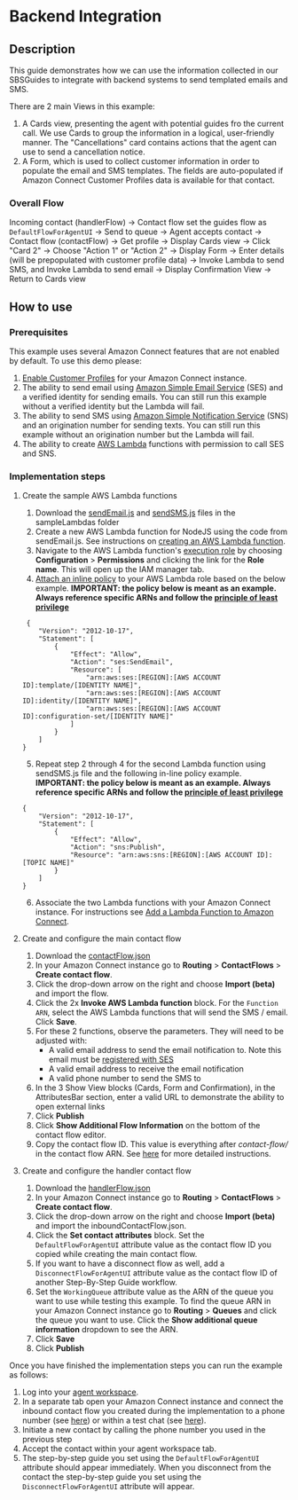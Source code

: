 # Backend Integration

## Description
This guide demonstrates how we can use the information collected in our SBSGuides to integrate with backend systems to send templated emails and SMS.

There are 2 main Views in this example:
1. A Cards view, presenting the agent with potential guides fro the current call. We use Cards to group the information in a logical, user-friendly manner. The "Cancellations" card contains actions that the agent can use to send a cancellation notice.
2. A Form, which is used to collect customer information in order to populate the email and SMS templates. The fields are auto-populated if Amazon Connect Customer Profiles data is available for that contact.

### Overall Flow
Incoming contact (handlerFlow) -> Contact flow set the guides flow as `DefaultFlowForAgentUI` -> Send to queue -> Agent accepts contact -> Contact flow (contactFlow) -> Get profile -> Display Cards view -> Click "Card 2" -> Choose "Action 1" or "Action 2" -> Display Form -> Enter details (will be prepopulated with customer profile data) -> Invoke Lambda to send SMS, and Invoke Lambda to send email -> Display Confirmation View -> Return to Cards view

## How to use

### Prerequisites
This example uses several Amazon Connect features that are not enabled by default. To use this demo please:
1. [Enable Customer Profiles](https://docs.aws.amazon.com/connect/latest/adminguide/enable-customer-profiles.html) for your Amazon Connect instance.
1. The ability to send email using [Amazon Simple Email Service](https://aws.amazon.com/ses/) (SES) and a verified identity for sending emails. You can still run this example without a verified identity but the Lambda will fail.
1. The ability to send SMS using [Amazon Simple Notification Service](https://aws.amazon.com/sns/) (SNS) and an origination number for sending texts. You can still run this example without an origination number but the Lambda will fail.
1. The ability to create [AWS Lambda](https://aws.amazon.com/lambda/) functions with permission to call SES and SNS.
### Implementation steps
1. Create the sample AWS Lambda functions
    1. Download the [sendEmail.js](./sampleLambdas/sendEmail.js) and [sendSMS.js](./sampleLambdas/sendSMS.js) files in the sampleLambdas folder
    1. Create a new AWS Lambda function for NodeJS using the code from sendEmail.js. See instructions on [creating an AWS Lambda function](https://docs.aws.amazon.com/lambda/latest/dg/lambda-nodejs.html).
    1. Navigate to the AWS Lambda function's [execution role](https://docs.aws.amazon.com/lambda/latest/dg/lambda-intro-execution-role.html) by choosing **Configuration** > **Permissions** and clicking the link for the **Role name**. This will open up the IAM manager tab.
    1. [Attach an inline policy](https://docs.aws.amazon.com/IAM/latest/UserGuide/access_policies_manage-attach-detach.html#add-policies-console) to your AWS Lambda role based on the below example. **IMPORTANT: the policy below is meant as an example. Always reference specific ARNs and follow the [principle of least privilege](https://docs.aws.amazon.com/IAM/latest/UserGuide/best-practices.html)**
    ```
     {
        "Version": "2012-10-17",
        "Statement": [
            {
                "Effect": "Allow",
                "Action": "ses:SendEmail",
                "Resource": [
                    "arn:aws:ses:[REGION]:[AWS ACCOUNT ID]:template/[IDENTITY NAME]",
                    "arn:aws:ses:[REGION]:[AWS ACCOUNT ID]:identity/[IDENTITY NAME]",
                    "arn:aws:ses:[REGION]:[AWS ACCOUNT ID]:configuration-set/[IDENTITY NAME]"
                ]
            }
        ]
    }
    ```
    5. Repeat step 2 through 4 for the second Lambda function using sendSMS.js file and the following in-line policy example. **IMPORTANT: the policy below is meant as an example. Always reference specific ARNs and follow the [principle of least privilege](https://docs.aws.amazon.com/IAM/latest/UserGuide/best-practices.html)**
    ```
    {
        "Version": "2012-10-17",
        "Statement": [
            {
                "Effect": "Allow",
                "Action": "sns:Publish",
                "Resource": "arn:aws:sns:[REGION]:[AWS ACCOUNT ID]:[TOPIC NAME]"
            }
        ]
    }
    ```
    6. Associate the two Lambda functions with your Amazon Connect instance. For instructions see [Add a Lambda Function to Amazon Connect](https://docs.aws.amazon.com/connect/latest/adminguide/connect-lambda-functions.html#add-lambda-function).

2. Create and configure the main contact flow
    1. Download the [contactFlow.json](./contactFlow.json)
    2. In your Amazon Connect instance go to **Routing** > **ContactFlows** > **Create contact flow**.
    3. Click the drop-down arrow on the right and choose **Import (beta)** and import the flow.
    4. Click the 2x **Invoke AWS Lambda function** block. For the `Function ARN`, select the AWS Lambda functions that will send the SMS / email. Click **Save**.
    5. For these 2 functions, observe the parameters. They will need to be adjusted with:
        - A valid email address to send the email notification to. Note this email must be [registered with SES](https://docs.aws.amazon.com/ses/latest/dg/creating-identities.html)
        - A valid email address to receive the email notification 
        - A valid phone number to send the SMS to
    6. In the 3 Show View blocks (Cards, Form and Confirmation), in the AttributesBar section, enter a valid URL to demonstrate the ability to open external links
    7. Click **Publish**
    8. Click **Show Additional Flow Information** on the bottom of the contact flow editor.
    9. Copy the contact flow ID. This value is everything after *contact-flow/* in the contact flow ARN. See [here](https://docs.aws.amazon.com/connect/latest/adminguide/find-contact-flow-id.html) for more detailed instructions.

2. Create and configure the handler contact flow
    1. Download the [handlerFlow.json](./handlerFlow.json)
    2. In your Amazon Connect instance go to **Routing** > **ContactFlows** > **Create contact flow**.
    3. Click the drop-down arrow on the right and choose **Import (beta)** and import the inboundContactFlow.json.
    4. Click the **Set contact attributes** block. Set the `DefaultFlowForAgentUI` attribute value as the contact flow ID you copied while creating the main contact flow.
    5. If you want to have a disconnect flow as well, add a `DisconnectFlowForAgentUI` attribute value as the contact flow ID of another Step-By-Step Guide workflow.
    6. Set the `WorkingQueue` attribute value as the ARN of the queue you want to use while testing this example. To find the queue ARN in your Amazon Connect instance go to **Routing** > **Queues** and click the queue you want to use. Click the **Show additional queue information** dropdown to see the ARN.
    7. Click **Save**
    8. Click **Publish**

Once you have finished the implementation steps you can run the example as follows:

1. Log into your [agent workspace](https://docs.aws.amazon.com/connect/latest/adminguide/agent-user-guide.html).
2. In a separate tab open your Amazon Connect instance and connect the inbound contact flow you created during the implementation to a phone number (see [here](https://docs.aws.amazon.com/connect/latest/adminguide/tutorial1-assign-contact-flow-to-number.html)) or within a test chat (see [here](https://docs.aws.amazon.com/connect/latest/adminguide/chat-testing.html#test-chat)).
3. Initiate a new contact by calling the phone number you used in the previous step 
4. Accept the contact within your agent workspace tab.
5. The step-by-step guide you set using the `DefaultFlowForAgentUI` attribute should appear immediately. When you disconnect from the contact the step-by-step guide you set using the `DisconnectFlowForAgentUI` attribute will appear.
